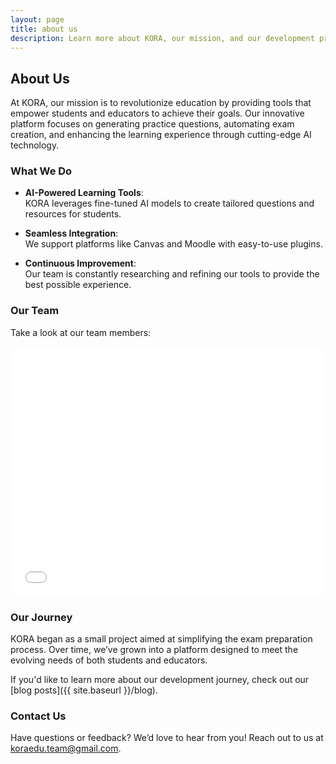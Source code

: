 ```yaml
---
layout: page
title: about us
description: Learn more about KORA, our mission, and our development process.
---
```


## About Us

At KORA, our mission is to revolutionize education by providing tools that empower students and educators to achieve their goals. Our innovative platform focuses on generating practice questions, automating exam creation, and enhancing the learning experience through cutting-edge AI technology.

### What We Do

- **AI-Powered Learning Tools**:  
  KORA leverages fine-tuned AI models to create tailored questions and resources for students.  

- **Seamless Integration**:  
  We support platforms like Canvas and Moodle with easy-to-use plugins.  

- **Continuous Improvement**:  
  Our team is constantly researching and refining our tools to provide the best possible experience.

### Our Team

Take a look at our team members:

<iframe src="{{ site.baseurl }}/team.html" width="100%" height="400px" scrolling="no" style="border:none;"></iframe>

### Our Journey

KORA began as a small project aimed at simplifying the exam preparation process. Over time, we’ve grown into a platform designed to meet the evolving needs of both students and educators.

If you'd like to learn more about our development journey, check out our [blog posts]({{ site.baseurl }}/blog).

### Contact Us

Have questions or feedback? We’d love to hear from you! Reach out to us at [koraedu.team@gmail.com](mailto:koraedu.team@gmail.com).

